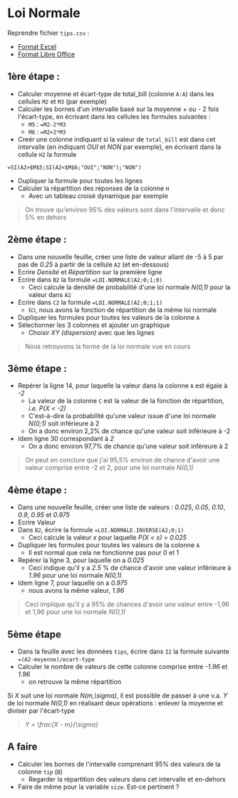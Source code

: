 # Loi Normale

Reprendre fichier `tips.csv` :

- [Format Excel](tips.xlsx)
- [Format Libre Office](tips.ods)

## 1ère étape :

- Calculer moyenne et écart-type de total_bill (colonne `A:A`) dans les cellules `M2` et `M3` (par exemple)
- Calculer les bornes d'un intervalle basé sur la moyenne *+* ou *-* 2 fois l'écart-type, en écrivant dans les cellules les formules suivantes : 
    - `M5` : `=M2-2*M3` 
    - `M6` : `=M2+2*M3`
- Creér une colonne indiquant si la valeur de `total_bill` est dans cet intervalle (en indiquant *OUI* et *NON* par exemple), en écrivant dans la cellule `H2` la formule 
```
=SI(A2>$M$5;SI(A2<$M$6;"OUI";"NON");"NON")
```
  - Dupliquer la formule pour toutes les lignes
- Calculer la répartition des réponses de la colonne `H`
  - Avec un tableau croisé dynamique par exemple

> On trouve qu'environ 95% des valeurs sont dans l'intervalle et donc 5% en dehors

## 2ème étape :

- Dans une nouvelle feuille, créer une liste de valeur allant de -5 à 5 par pas de *0.25* à partir de la cellule `A2` (et en-dessous)
- Ecrire *Densité* et *Répartition* sur la première ligne
- Ecrire dans `B2` la formule `=LOI.NORMALE(A2;0;1;0)`
    - Ceci calcule la densité de probabilité d'une loi normale *N(0,1)* pour la valeur dans `A2`
- Ecrire dans `C2` la formule `=LOI.NORMALE(A2;0;1;1)`
    - Ici, nous avons la fonction de répartition de la même loi normale
- Dupliquer les formules pour toutes les valeurs de la colonne `A`
- Sélectionner les 3 colonnes et ajouter un graphique
    - Choisir *XY (dispersion)* avec que les lignes
    
> Nous retrouvons la forme de la loi normale vue en cours

## 3ème étape :

- Repérer la ligne 14, pour laquelle la valeur dans la colonne `A` est égale à *-2*
    - La valeur de la colonne `C` est la valeur de la fonction de répartition, *i.e.* *P(X < -2)*
    - C'est-à-dire la probabilité qu'une valeur issue d'une loi normale *N(0;1)* soit inférieure à 2
    - On a donc environ 2,2% de chance qu'une valeur soit inférieure à -2
- Idem ligne 30 correspondant à *2*
    - On a donc environ 97,7% de chance qu'une valeur soit inféreure à 2

> On peut en conclure que j'ai 95,5% environ de chance d'avoir une valeur comprise entre -2 et 2, pour une loi normale *N(0,1)*

## 4ème étape :

- Dans une nouvelle feuille, créer une liste de valeurs : *0.025*, *0.05*, *0.10*, *0.9*, *0.95* et *0.975*
- Ecrire Valeur
- Dans `B2`, écrire la formule `=LOI.NORMALE.INVERSE(A2;0;1)`
    - Ceci calcule la valeur *x* pour laquelle *P(X < x) = 0.025*
- Dupliquer les formules pour toutes les valeurs de la colonne `A`
    - Il est normal que cela ne fonctionne pas pour 0 et 1
- Repérer la ligne 3, pour laquelle on a *0.025*
    - Ceci indique qu'il y a *2.5* % de chance d'avoir une valeur inférieure à *1.96* pour une loi normale *N(0,1)*
- Idem ligne 7, pour laquelle on a *0.975*
    - nous avons la même valeur, *1.96*

> Ceci implique qu'il y a 95% de chances d'avoir une valeur entre -1,96 et 1,96 pour une loi normale *N(0,1)*


## 5ème étape

- Dans la feuille avec les données `tips`, écrire dans `I2` la formule suivante `=(A2-moyenne)/ecart-type`
- Calculer le nombre de valeurs de cette colonne comprise entre *-1.96* et *1.96*
    - on retrouve la même répartition

Si *X* suit une loi normale *N(m,\sigma)*, il est possible de passer à une v.a. *Y* de loi normale *N(0,1)* en réalisant deux opérations : enlever la moyenne et diviser par l'écart-type

> *Y = \frac{X - m}{\sigma}*

## A faire

- Calculer les bornes de l'intervalle comprenant 95% des valeurs de la colonne `tip` (`B`) 
  - Regarder la répartition des valeurs dans cet intervalle et en-dehors
- Faire de même pour la variable `size`. Est-ce pertinent ?
